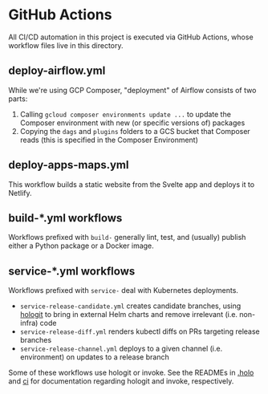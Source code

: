 # GitHub Actions

All CI/CD automation in this project is executed via GitHub Actions, whose workflow files live in this directory.

## deploy-airflow.yml

While we're using GCP Composer, "deployment" of Airflow consists of two parts:

1. Calling `gcloud composer environments update ...` to update the Composer environment with new (or specific versions of) packages
2. Copying the `dags` and `plugins` folders to a GCS bucket that Composer reads (this is specified in the Composer Environment)

## deploy-apps-maps.yml

This workflow builds a static website from the Svelte app and deploys it to Netlify.

## build-\*.yml workflows

Workflows prefixed with `build-` generally lint, test, and (usually) publish either a Python package or a Docker image.

## service-\*.yml workflows

Workflows prefixed with `service-` deal with Kubernetes deployments.

- `service-release-candidate.yml` creates candidate branches, using [hologit](https://github.com/JarvusInnovations/hologit) to bring in external Helm charts and remove irrelevant (i.e. non-infra) code
- `service-release-diff.yml` renders kubectl diffs on PRs targeting release branches
- `service-release-channel.yml` deploys to a given channel (i.e. environment) on updates to a release branch

Some of these workflows use hologit or invoke. See the READMEs in [.holo](../../.holo) and [ci](../../ci) for documentation regarding hologit and invoke, respectively.

